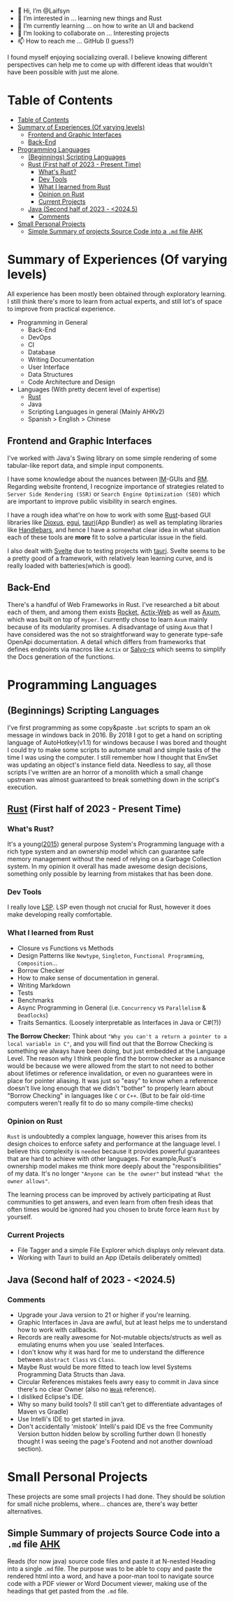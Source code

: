 - 👋 Hi, I’m @Laifsyn
- 👀 I’m interested in ... learning new things and Rust
- 🌱 I’m currently learning ... on how to write an UI and backend
- 💞️ I’m looking to collaborate on ... Interesting projects
- 📫 How to reach me ... GitHub (I guess?)

I found myself enjoying socializing overall. I believe knowing different perspectives can help me to 
come up with different ideas that wouldn't have been possible with just me alone.

# Table of Contents
- [Table of Contents](#table-of-contents)
- [Summary of Experiences (Of varying levels)](#summary-of-experiences-of-varying-levels)
  - [Frontend and Graphic Interfaces](#frontend-and-graphic-interfaces)
  - [Back-End](#back-end)
- [Programming Languages](#programming-languages)
  - [(Beginnings) Scripting Languages](#beginnings-scripting-languages)
  - [Rust (First half of 2023 - Present Time) ](#rust-first-half-of-2023---present-time-)
    - [What's Rust?](#whats-rust)
    - [Dev Tools](#dev-tools)
    - [What I learned from Rust](#what-i-learned-from-rust)
    - [Opinion  on Rust](#opinion--on-rust)
    - [Current Projects](#current-projects)
  - [Java (Second half of 2023 - \<2024.5)](#java-second-half-of-2023---20245)
    - [Comments](#comments)
- [Small Personal Projects](#small-personal-projects)
  - [Simple Summary of projects Source Code into a `.md` file AHK](#simple-summary-of-projects-source-code-into-a-md-file-ahk)


# Summary of Experiences (Of varying levels)
All experience has been mostly been obtained through exploratory learning. I still think there's more to learn
from actual experts, and still lot's of space to improve from practical experience.
  * Programming in General
    * Back-End
    * DevOps
    * CI
    * Database
    * Writing Documentation
    * User Interface
    * Data Structures
    * Code Architecture and Design
  * Languages (With pretty decent level of expertise)
    * [Rust][homepage:rust]
    * Java
    * Scripting Languages in general (Mainly AHKv2)
    * Spanish > English > Chinese

## Frontend and Graphic Interfaces 

I've worked with Java's Swing library on some simple rendering of some tabular-like 
report data, and simple input components.

I have some knowledge about the nuances between [IM][IM]-GUIs and [RM][RM]. 
Regarding website frontend, I recognize importance of strategies related to `Server Side Rendering (SSR)` or `Search Engine Optimization (SEO)` 
which are important to improve public visibility in search engines.


I have a rough idea what're on how to work with some [Rust][homepage:rust]-based GUI libraries like 
[Dioxus][git:dioxus], [egui][git:egui], [tauri][git:tauri](App Bundler) as well as templating
libraries like [Handlebars][git:handlebars], and hence I have a somewhat clear idea in what
 situation each of these tools are **more** fit to solve a particular issue in the field.

I also dealt with [Svelte][git:svelte] due to testing projects with [tauri][git:tauri]. Svelte seems to be 
a pretty good of a framework, with relatively lean learning curve, and is really loaded with 
batteries(which is good).

## Back-End

There's a handful of Web Frameworks in Rust. I've researched a bit about each of them, and among them
exists [Rocket][git:rocket], [Actix-Web][git:actix-web] as well as [Axum][git:axum], which was built
on top of `Hyper`. I currently chose to learn `Axum` mainly because of its modularity promises. 
A disadvantage of using `Axum` that I have considered was the not so straightforward way to generate
type-safe OpenApi documentation. A detail which differs from frameworks that defines endpoints via macros 
like `Actix` or [Salvo-rs][homepage:salvo] which seems to simplify the Docs generation of the functions.

[homepage:salvo]: https://salvo.rs/ "Salvo-rs Homepage"
[git:rocket]: https://github.com/rwf2/Rocket 
[git:actix-web]: https://github.com/actix/actix-web 
[git:axum]:https://github.com/tokio-rs/axum "Framework built upon Hyper"

# Programming Languages

## (Beginnings) Scripting Languages

I've first programming as some copy&paste `.bat` scripts to spam an ok message in windows back in 2016. By 2018 I got to get a hand on scripting language of AutoHotkey(v1.1) for windows because I was bored and thought I could try to make some scripts to automate small and simple tasks of the time I was using the computer. I still remember how I thought that EnvSet was updating an object's instance field data. Needless to say, all those scripts I've written are an horror of a monolith which a small change upstream was almost guaranteed to break something down in the script's execution.

## [Rust][homepage:rust] (First half of 2023 - Present Time) <!--  [$^{details}$][local:RustDetails] -->

### What's Rust?
It's a young([2015](https://en.wikipedia.org/wiki/Rust_(programming_language) "Stabilized on 2015")) general purpose System's Programming language with a rich type system and an ownership model which can guarantee safe memory management without the need of relying on a Garbage Collection system. In my opinion it overall has made awesome design decisions, something only possible by learning from mistakes that has been done.

### Dev Tools

I really love [LSP][lsp]. LSP even though not crucial for Rust, however it does make developing really comfortable.

### What I learned from Rust
* Closure vs Functions vs Methods
* Design Patterns like `Newtype`, `Singleton`, `Functional Programming`, `Composition`...
* Borrow Checker
* How to make sense of documentation in general.
* Writing Markdown
* Tests
* Benchmarks
* Async Programming in General (i.e. `Concurrency` vs `Parallelism` & `Deadlocks`)
* Traits Semantics. (Loosely interpretable as Interfaces in Java or C#(?))

**The Borrow Checker:** Think about `"Why you can't a return a pointer to a local variable in C"`, 
and you will find out that the Borrow Checking is something we always have been doing, but just embedded at the 
Language Level. The reason why I think people find the borrow checker as a nuisance would be because we were 
allowed from the start to not need to bother about lifetimes or reference invalidation, or even no guarantees 
were in place for pointer aliasing. It was just so "easy" to know when a reference doesn't live long enough 
that we didn't "bother" to properly learn about "Borrow Checking" in languages like `C` or `C++`. 
(But to be fair old-time computers weren't really fit to do so many compile-time checks)

### Opinion  on Rust

`Rust` is undoubtedly a complex language, however this arises from its design choices to enforce safety and performance at the language level. I believe this complexity is `needed` because it provides powerful guarantees that are hard to achieve with other languages. For example,Rust's ownership model makes me think more deeply about the "responsibilities" of my data. It's no longer `"Anyone can be the owner"` but instead `"What the owner allows"`.

The learning process can be improved by actively participating at Rust communities to get answers, and even learn from
often fresh ideas that often times would be ignored had you chosen to brute force learn `Rust` by yourself.

### Current Projects

- File Tagger and a simple File Explorer which displays only relevant data.
- Working with Tauri to build an App (Details deliberately omitted)

## Java (Second half of 2023 - <2024.5)

### Comments
- Upgrade your Java version to 21 or higher if you're learning. 
- Graphic Interfaces in Java are awful, but at least helps me to understand how to work with callbacks.
- Records are really awesome for Not-mutable objects/structs as well as emulating enums when you use `sealed Interfaces.
- I don't know why it was hard for me to understand the difference between `abstract Class` vs `Class`.
- Maybe Rust would be more fitted to teach low level Systems Programming Data Structs than Java.
- Circular References mistakes feels awry easy to commit in Java since there's no clear Owner (also no [`Weak`](https://doc.rust-lang.org/std/rc/struct.Weak.html "RC Weak Reference") reference).
- I disliked Eclipse's IDE.
- Why so many build tools? (I still can't get to differentiate advantages of Maven vs Gradle)
- Use Intelli's IDE to get started in java.
- Don't accidentally 'mistook' Intelli's paid IDE vs the free Community Version button hidden below by scrolling further down (I honestly thought I was seeing the page's Footend and not another download section).
# Small Personal Projects

These projects are some small projects I had done. They should be solution for small niche problems, where... chances are, there's way better alternatives.

## Simple Summary of projects Source Code into a `.md` file [AHK][local:source_code_summary]

Reads (for now java) source code files and paste it at N-nested Heading into a single `.md` file. 
The purpose was to be able to copy and paste the rendered html into a word, and have a poor-man tool to navigate
source code with a PDF viewer or Word Document viewer, making use of the headings that get pasted from the `.md` file.


<!-- Local links -->
[local:source_code_summary]: /projects/autohotkey/sum_up_source_codes
[local:RustDetails]: learning%20notes/languages/rust.md "A deeper discussion about my Rust experience"

<!-- Definition Links -->
[IM]: https://en.wikipedia.org/wiki/Immediate_mode_(computer_graphics) "Inmmediate Mode"
[RM]: https://en.wikipedia.org/wiki/Retained_mode "Retained Mode"
[lsp]: https://www.reddit.com/r/vim/comments/lt6vln/is_there_a_difference_between_a_lsp_code/ "reddit: LSP vs Linter vs Autocompeltion"

<!-- Git Repos Links -->
[git:handlebars]: https://github.com/sunng87/handlebars-rust "Text Templating Library"
[git:dioxus]: https://github.com/dioxuslabs/dioxus "Reactive(?) GUI Library"
[git:egui]: https://github.com/emilk/egui "IM GUI Library"
[git:tauri]: https://github.com/tauri-apps/tauri "App Bundler"
[git:svelte]: https://github.com/sveltejs/svelte "JS Framework that looks somewhat similar to vanilla HTML"


<!-- Homepages -->
[homepage:rust]: https://www.rust-lang.org/ "Rust Homepage"

<!---
Laifsyn/Laifsyn is a ✨ special ✨ repository because its `README.md` (this file) appears on your GitHub profile.
You can click the Preview link to take a look at your changes.
--->
